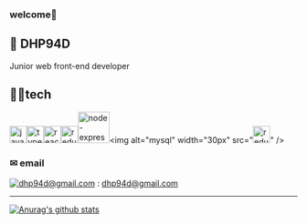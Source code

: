 ### welcome👋

## 👶 DHP94D
Junior web front-end developer

## 👨‍🔧tech
<img alt="javascript" width="30px" src="https://img.icons8.com/color/240/000000/javascript.png" /><img alt="typescript" width="30px" src="https://img.icons8.com/color/240/000000/typescript.png" /><img alt="react" width="30px" src="https://img.icons8.com/color/240/000000/react-native.png" /><img alt="redux" width="30px" src="https://img.icons8.com/color/240/000000/redux.png" /><img alt="node-express" width="55px" src="https://user-images.githubusercontent.com/68668924/103887510-7d6f8600-5126-11eb-92e6-846bb611876a.png" /><img alt="mysql" width="30px" src="<img alt="redux" width="30px" src="https://img.icons8.com/color/240/000000/redux.png" />" />

### ✉ email
[![dhp94d@gmail.com](https://img.shields.io/badge/Gmail-d14836?style=flat-square&logo=Gmail&logoColor=white&link=mailto:dhp94d@gmail.com)](mailto:pdh94d@gmail.com) : dhp94d@gmail.com

---
[![Anurag's github stats](https://github-readme-stats.vercel.app/api?username=dhp94d)](https://github.com/anuraghazra/github-readme-stats)

